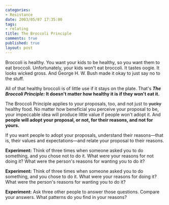 ```yaml
--- 
categories: 
- Resistance
date: 2003/05/07 17:35:00
tags: 
- relating
title: The Broccoli Principle
comments: true
published: true
layout: post
---
```


<p> Broccoli is healthy. You want your kids to be healthy, so you want them to eat broccoli. Unfortunately, your kids won't eat broccoli. It tastes oogie. It looks wicked gross. And George H. W. Bush made it okay to just say no to the stuff. </p>
<p> All of that healthy broccoli is of little use if it stays on the plate. That's <strong>
<em>The Broccoli Principle:</em> It doesn't matter how healthy it is if they won't eat it.</strong>
</p>
<p> The Broccoli Principle applies to your proposals, too, and not just to <del>yucky</del> healthy food. No matter how beneficial you perceive your proposal to be, your impeccable idea will produce little value if people won't adopt it. And <strong>people will adopt your proposal, or not, for their reasons, and not for yours.</strong>
</p>
<p> If you want people to adopt your proposals, understand their reasons—that is, their values and expectations—and relate your proposal to their reasons. </p>
<p>
<strong>Experiment:</strong> Think of three times when someone asked you to do something, and you chose not to do it. What were your reasons for not doing it? What were the person's reasons for wanting you to do it? </p>
<p>
<strong>Experiment:</strong> Think of three times when someone asked you to do something, and you chose to do it. What were your reasons for doing it? What were the person's reasons for wanting you to do it? </p>
<p>
<strong>Experiment:</strong> Ask three other people to answer those questions. Compare your answers. What patterns do you find in your reasons? </p>
